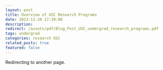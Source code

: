 ```yaml
---
layout: post
title: Overview of USC Research Programs
date: 2023-12-20 17:39:00
description: 
redirect: /assets/pdf/Blog_Post_USC_undergrad_research_programs.pdf
tags: undergrad 
categories: research USC
related_posts: true
featured: false
---
```


Redirecting to another page.
